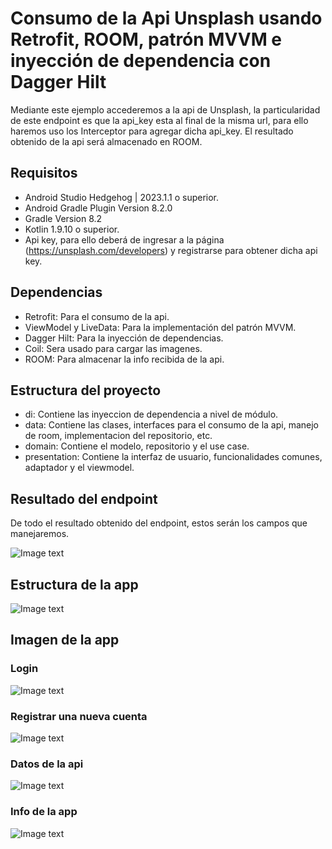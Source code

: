 # Consumo de la Api Unsplash usando Retrofit, ROOM, patrón MVVM e inyección de dependencia con Dagger Hilt
Mediante este ejemplo accederemos a la api de Unsplash, la particularidad de este endpoint es que la api_key esta al final de la misma url, para ello haremos uso los Interceptor para agregar dicha api_key. El resultado obtenido de la api será almacenado en ROOM.

## Requisitos

- Android Studio Hedgehog | 2023.1.1 o superior.
- Android Gradle Plugin Version 8.2.0
- Gradle Version 8.2
- Kotlin 1.9.10 o superior.
- Api key, para ello deberá de ingresar a la página (https://unsplash.com/developers) y registrarse para obtener dicha api key.

## Dependencias

- Retrofit: Para el consumo de la api.
- ViewModel y LiveData: Para la implementación del patrón MVVM.
- Dagger Hilt: Para la inyección de dependencias.
- Coil: Sera usado para cargar las imagenes.
- ROOM: Para almacenar la info recibida de la api.

## Estructura del proyecto

- di: Contiene las  inyeccion de dependencia a nivel de módulo.
- data: Contiene las clases, interfaces para el consumo de la api, manejo de room, implementacion del repositorio, etc.
- domain: Contiene el modelo, repositorio y el use case.
- presentation: Contiene la interfaz de usuario, funcionalidades comunes, adaptador y el viewmodel.

## Resultado del endpoint
De todo el resultado obtenido del endpoint, estos serán los campos que manejaremos.

![Image text](https://github.com/programadorescs/ApiRestUnsplash/blob/master/app/src/main/assets/respuesta_json.png)

## Estructura de la app
![Image text](https://github.com/programadorescs/ApiRestUnsplash/blob/master/app/src/main/assets/estructura_app.png)

## Imagen de la app

### Login
![Image text](https://github.com/programadorescs/ApiRestUnsplash/blob/master/app/src/main/assets/api_login.png)

### Registrar una nueva cuenta
![Image text](https://github.com/programadorescs/ApiRestUnsplash/blob/master/app/src/main/assets/api_cuenta.png)

### Datos de la api
![Image text](https://github.com/programadorescs/ApiRestUnsplash/blob/master/app/src/main/assets/pantalla_01.png)

### Info de la app
![Image text](https://github.com/programadorescs/ApiRestUnsplash/blob/master/app/src/main/assets/api_info.png)